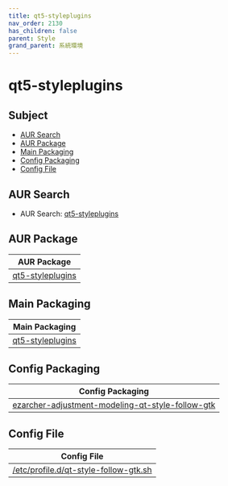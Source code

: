```yaml
---
title: qt5-styleplugins
nav_order: 2130
has_children: false
parent: Style
grand_parent: 系統環境
---
```



# qt5-styleplugins


## Subject

* [AUR Search](#aur-search)
* [AUR Package](#aur-package)
* [Main Packaging](#main-packaging)
* [Config Packaging](#config-packaging)
* [Config File](#config-file)


## AUR Search

* AUR Search: [qt5-styleplugins](https://aur.archlinux.org/packages?O=0&SeB=nd&K=qt5-styleplugins&outdated=&SB=m&SO=d&PP=50&submit=Go)


## AUR Package

| AUR Package |
| --- |
| [qt5-styleplugins](https://aur.archlinux.org/packages/qt5-styleplugins) |


## Main Packaging

| Main Packaging |
| --- |
| [qt5-styleplugins](https://github.com/samwhelp/ezarcher-adjustment/tree/main/project/ezarcher-adjustment-system/ezarcher-adjustment-packaging/pack/aur/style/qt5-styleplugins) |


## Config Packaging

| Config Packaging |
| --- |
| [ezarcher-adjustment-modeling-qt-style-follow-gtk](https://github.com/samwhelp/ezarcher-adjustment/tree/main/project/ezarcher-adjustment-system/ezarcher-adjustment-packaging/pack/core/style/ezarcher-adjustment-modeling-qt-style-follow-gtk) |


## Config File

| Config File |
| --- |
| [/etc/profile.d/qt-style-follow-gtk.sh](https://github.com/samwhelp/ezarcher-adjustment/blob/main/project/ezarcher-adjustment-system/ezarcher-adjustment-packaging/pack/core/style/ezarcher-adjustment-modeling-qt-style-follow-gtk/asset/overlay/etc/profile.d/qt-style-follow-gtk.sh) |
